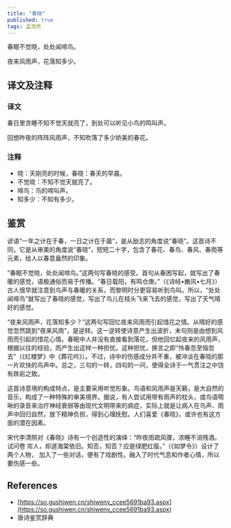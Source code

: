```yaml
---
title: "春晓"
published: true
tags: 孟浩然
---
```


春眠不觉晓，处处闻啼鸟。

夜来风雨声，花落知多少。

## 译文及注释

### 译文

春日里贪睡不知不觉天就亮了，到处可以听见小鸟的鸣叫声。

回想昨夜的阵阵风雨声，不知吹落了多少娇美的春花。

### 注释

- 晓：天刚亮的时候，春晓：春天的早晨。
- 不觉晓：不知不觉天就亮了。
- 啼鸟：鸟的啼叫声。
- 知多少：不知有多少。

## 鉴赏

谚语“一年之计在于春，一日之计在于晨”，是从励志的角度说“春晓”。这首诗不同，它是从审美的角度说“春晓”，短短二十字，包含了春花、春鸟、春风、春雨等元素，给人以春意盎然的印象。

“春眠不觉晓，处处闻啼鸟。”这两句写春晓的感受。首句从春困写起，就写出了春暖的感觉，语极通俗而易于传播。“春日载阳，有鸣仓庚。”（《诗经•豳风•七月》）古人很早就注意到鸟声与春暖的关系，而黎明时分更容易听到鸟叫。所以，“处处闻啼鸟”就写出了春晓的感觉，写出了鸟儿在枝头飞来飞去的感觉，写出了天气晴好的感觉。

“夜来风雨声，花落知多少？”这两句写回忆夜来风雨而引起惜花之情。从晴好的感觉忽然跳到“夜来风雨”，是逆转。这一逆转使诗意产生出波折，末句则是由想到风雨而引起的惜花心情。春眠中人并没有直接看到落花，但他回忆起夜来的风雨声，根据以往的经验，而产生出这样一种担忧。这种担忧，换言之即“怜春忽至恼忽去”（《红楼梦》中《葬花吟》）。不过，诗中的伤感成分并不重，被冲淡在春晓的那一片欢快的鸟声中。总之，三句的一转，四句的一问，使得全诗于一气贯注之中饶有跌宕之致。

这首诗意境的构成特点，是主要采用听觉形象。鸟语和风雨声是天籁，是大自然的音乐，构成了一种特殊的审美境界。据说，有人尝试用带有雨声的枕头，或鸟语啁啾的录音来治疗神经衰弱等由现代文明带来的病症，实际上就是让病人在鸟声、雨声中回归自然，放下精神负担，得到心理抚慰。人们喜爱《春晓》，或许也有这方面的潜在因素。

宋代李清照对《春晓》诗有一个创造性的演绎：“昨夜雨疏风骤，浓睡不消残酒。试问卷
帘人，却道海棠依旧。知否，知否？应是绿肥红瘦。”（《如梦令》）设计了两个人物，
加入了一些对话，便有了戏剧性。融入了时代气息和作者心情，所以要伤感一些。

## References

- [https://so.gushiwen.cn/shiwenv_ccee5691ba93.aspx](https://so.gushiwen.cn/shiwenv_ccee5691ba93.aspx)
- 唐诗鉴赏辞典
